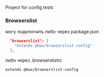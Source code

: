 Project for config tests 

### Browserslist
могу подключить либо через package.json
```json
  "browserslist": [
    "extends @max/browserslist-config"
  ],
```
либо через .browserslistrc
```text
extends @max/browserslist-config
```

